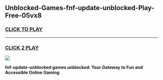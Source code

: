 
## Unblocked-Games-fnf-update-unblocked-Play-Free-05vx8
<h3>
<a href="https://premium76.site?title=fnf-update-unblocked&ref=10A">CLICK TO PLAY</a></h3>
<hr>

<h3>
<a href="https://premium76.site?title=fnf-update-unblocked&ref=10A">CLICK 2 PLAY</a>
  
</h3>

<a href="https://premium76.site?title=fnf-update-unblocked&ref=10A"><img src="https://clearcache.store/games.png"></a>


**fnf-update-unblocked games unblocked: Your Gateway to Fun and Accessible Online Gaming**
